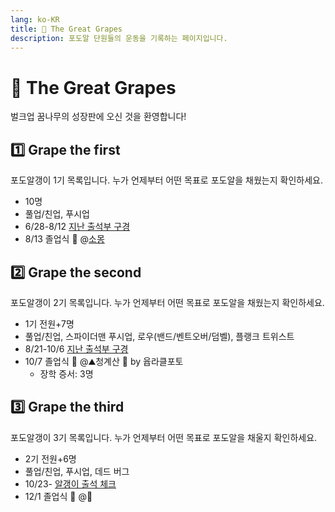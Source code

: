 ```yaml
---
lang: ko-KR
title: 🍇 The Great Grapes
description: 포도알 단원들의 운동을 기록하는 페이지입니다.
---
```


# :grapes: The Great Grapes
벌크업 꿈나무의 성장판에 오신 것을 환영합니다!

## :one: Grape the first
포도알갱이 1기 목록입니다. 누가 언제부터 어떤 목표로 포도알을 채웠는지 확인하세요.
* 10명
* 풀업/친업, 푸시업
* 6/28-8/12 [지난 출석부 구경](https://docs.google.com/spreadsheets/d/1zJ1R5vi43HoqkQuDboOWVg1xFI-y-fomg04suOc9sNU/edit#gid=186001220)
* 8/13 졸업식 :tada: @[소몽](https://www.instagram.com/so___mong) 

## :two: Grape the second
포도알갱이 2기 목록입니다. 누가 언제부터 어떤 목표로 포도알을 채웠는지 확인하세요.
* 1기 전원+7명
* 풀업/친업, 스파이더맨 푸시업, 로우(밴드/벤트오버/덤벨), 플랭크 트위스트
* 8/21-10/6 [지난 출석부 구경](https://docs.google.com/spreadsheets/d/1zJ1R5vi43HoqkQuDboOWVg1xFI-y-fomg04suOc9sNU/edit#gid=447656980)
* 10/7 졸업식 :tada: @:mountain:청계산 :camera_flash: by 윱라클포토
    * 장학 증서: 3명

## :three: Grape the third
포도알갱이 3기 목록입니다. 누가 언제부터 어떤 목표로 포도알을 채울지 확인하세요.
* 2기 전원+6명
* 풀업/친업, 푸시업, 데드 버그
* 10/23- [알갱이 출석 체크](https://docs.google.com/spreadsheets/d/1zJ1R5vi43HoqkQuDboOWVg1xFI-y-fomg04suOc9sNU/edit#gid=1475635096)
* 12/1 졸업식 :tada: @:wine_glass:

